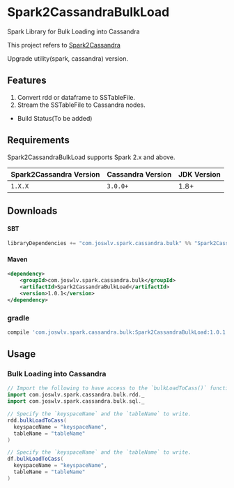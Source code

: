 # Spark2CassandraBulkLoad

Spark Library for Bulk Loading into Cassandra

This project refers to [Spark2Cassandra](https://github.com/jparkie/Spark2Cassandra)

Upgrade utility(spark, cassandra) version.

## Features

1. Convert rdd or dataframe to SSTableFile.
2. Stream the SSTableFile to Cassandra nodes.

- Build Status(To be added)

## Requirements

Spark2CassandraBulkLoad supports Spark 2.x and above.

| Spark2Cassandra Version | Cassandra Version | JDK Version |
| ------------------------| ----------------- | ----------- |
| `1.X.X`                 | `3.0.0+`          | 1.8+        |

## Downloads

#### SBT

```scala
libraryDependencies += "com.joswlv.spark.cassandra.bulk" %% "Spark2CassandraBulkLoad" % "1.0.1"
```

#### Maven
```xml
<dependency>
	<groupId>com.joswlv.spark.cassandra.bulk</groupId>
	<artifactId>Spark2CassandraBulkLoad</artifactId>
	<version>1.0.1</version>
</dependency>
```

### gradle

```groovy
compile 'com.joswlv.spark.cassandra.bulk:Spark2CassandraBulkLoad:1.0.1'
```

## Usage

### Bulk Loading into Cassandra

```scala
// Import the following to have access to the `bulkLoadToCass()` function for RDDs or DataFrames.
import com.joswlv.spark.cassandra.bulk.rdd._
import com.joswlv.spark.cassandra.bulk.sql._

// Specify the `keyspaceName` and the `tableName` to write.
rdd.bulkLoadToCass(
  keyspaceName = "keyspaceName",
  tableName = "tableName"
)

// Specify the `keyspaceName` and the `tableName` to write.
df.bulkLoadToCass(
  keyspaceName = "keyspaceName",
  tableName = "tableName"
)
```